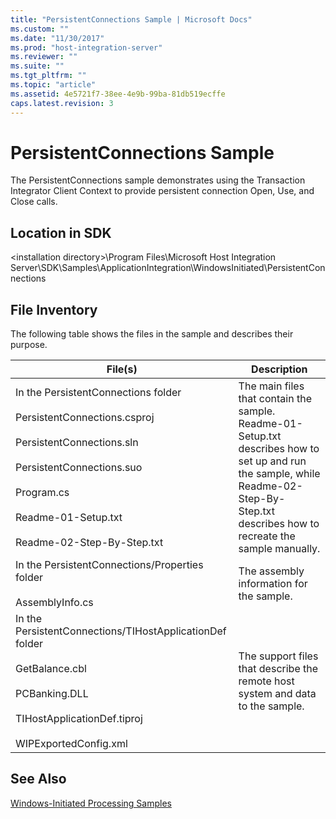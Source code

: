 ```yaml
---
title: "PersistentConnections Sample | Microsoft Docs"
ms.custom: ""
ms.date: "11/30/2017"
ms.prod: "host-integration-server"
ms.reviewer: ""
ms.suite: ""
ms.tgt_pltfrm: ""
ms.topic: "article"
ms.assetid: 4e5721f7-38ee-4e9b-99ba-81db519ecffe
caps.latest.revision: 3
---
```

# PersistentConnections Sample
The PersistentConnections sample demonstrates using the Transaction Integrator Client Context to provide persistent connection Open, Use, and Close calls.  
  
## Location in SDK  
 \<installation directory>\Program Files\Microsoft Host Integration Server\SDK\Samples\ApplicationIntegration\WindowsInitiated\PersistentConnections  
  
## File Inventory  
 The following table shows the files in the sample and describes their purpose.  
  
|File(s)|Description|  
|---------------|-----------------|  
|In the PersistentConnections folder<br /><br /> PersistentConnections.csproj<br /><br /> PersistentConnections.sln<br /><br /> PersistentConnections.suo<br /><br /> Program.cs<br /><br /> Readme-01-Setup.txt<br /><br /> Readme-02-Step-By-Step.txt|The main files that contain the sample. Readme-01-Setup.txt describes how to set up and run the sample, while Readme-02-Step-By-Step.txt describes how to recreate the sample manually.|  
|In the PersistentConnections/Properties folder<br /><br /> AssemblyInfo.cs|The assembly information for the sample.|  
|In the PersistentConnections/TIHostApplicationDef folder<br /><br /> GetBalance.cbl<br /><br /> PCBanking.DLL<br /><br /> TIHostApplicationDef.tiproj<br /><br /> WIPExportedConfig.xml|The support files that describe the remote host system and data to the sample.|  
  
## See Also  
 [Windows-Initiated Processing Samples](../HIS2010/windows-initiated-processing-samples.md)